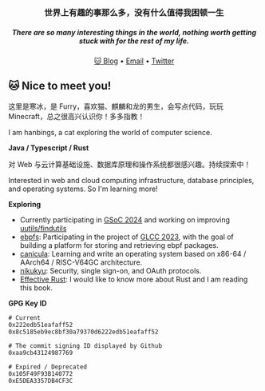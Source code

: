 <h3 align="center">世界上有趣的事那么多，没有什么值得我困顿一生</h3>
<h5 align="center">There are so many interesting things in the world, nothing worth getting stuck with for the rest of my life.</h3>

<p align="center">
  <a target="_blank" href="https://blog.hanbings.io/">🐱 Blog</a> •
  <a target="_blank" href="mailto:hanbings@hanbings.io">Email</a> •
  <a target="_blank" href="https://twitter.com/IceCatHanbings">Twitter</a>
</p>



## 🐱 Nice to meet you!

这里是寒冰，是 Furry，喜欢猫、麒麟和龙的男生，会写点代码，玩玩 Minecraft，总之很高兴认识你！多多指教！

I am hanbings, a cat exploring the world of computer science.

**Java / Typescript / Rust**

对 Web 与云计算基础设施、数据库原理和操作系统都很感兴趣。持续探索中！

Interested in web and cloud computing infrastructure, database principles, and operating systems. So I'm learning more!

**Exploring**

- Currently participating in [GSoC 2024](https://summerofcode.withgoogle.com/programs/2024/projects/Rv3xx9w2) and working on improving [uutils/findutils](https://github.com/uutils/findutils)
- [ebpfs](https://github.com/linuxkerneltravel/ebpfs): Participating in the project of [GLCC 2023](https://www.gitlink.org.cn/glcc), with the goal of building a platform for storing and retrieving ebpf packages.
- [canicula](https://github.com/hanbings/canicula): Learning and write an operating system based on x86-64 / AArch64 / RISC-V64GC architecture.
- [nikukyu](https://github.com/hanbings/nikukyu): Security, single sign-on, and OAuth protocols.
- [Effective Rust](https://www.lurklurk.org/effective-rust/): I would like to know more about Rust and I am reading this book.

**GPG Key ID**

```shell
# Current
0x222edb51eafaff52
0x8c5185eb9ec8bf30a79370d6222edb51eafaff52

# The commit signing ID displayed by Github
0xaa9cb43124987769

# Expired / Deprecated
0x105F49F93B140772
0xE5DEA3357DB4CF3C
```

